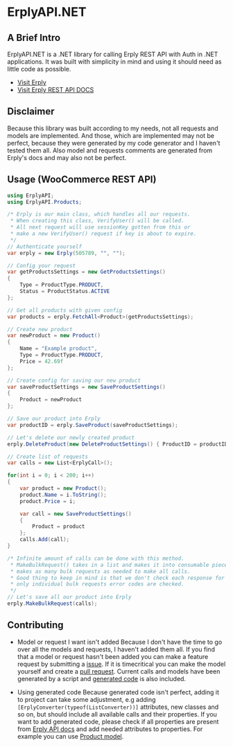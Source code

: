 ErplyAPI.NET
======================

A Brief Intro
-------------------

ErplyAPI.NET is a .NET library for calling Erply REST API with Auth in .NET applications. It was built with simplicity in mind and using it should need as little code as possible. 

* [Visit Erply](https://erply.com/)
* [Visit Erply REST API DOCS](https://learn-api.erply.com/requests/)

Disclaimer
-------------------

Because this library was built according to my needs, not all requests and models are implemented. And those, which are implemented may not be perfect, because they were generated by my code generator and I haven't tested them all.
Also model and requests comments are generated from Erply's docs and may also not be perfect.

Usage (WooCommerce REST API)
-------------------
  
```cs
using ErplyAPI;
using ErplyAPI.Products;

/* Erply is our main class, which handles all our requests.
 * When creating this class, VerifyUser() will be called.
 * All next request will use sessionKey gotten from this or
 * make a new VerifyUser() request if key is about to expire.
 */
// Authenticate yourself
var erply = new Erply(505789, "", "");

// Config your request
var getProductsSettings = new GetProductsSettings()
{
    Type = ProductType.PRODUCT,
    Status = ProductStatus.ACTIVE
};

// Get all products with given config
var products = erply.FetchAll<Product>(getProductsSettings);

// Create new product
var newProduct = new Product()
{
    Name = "Example product",
    Type = ProductType.PRODUCT,
    Price = 42.69f
};

// Create config for saving our new product
var saveProductSettings = new SaveProductSettings()
{
    Product = newProduct
};

// Save our product into Erply
var productID = erply.SaveProduct(saveProductSettings);

// Let's delete our newly created product
erply.DeleteProduct(new DeleteProductSettings() { ProductID = productID });

// Create list of requests
var calls = new List<ErplyCall>();

for(int i = 0; i < 200; i++)
{
    var product = new Product();
    product.Name = i.ToString();
    product.Price = i;

    var call = new SaveProductSettings()
    {
        Product = product
    };
    calls.Add(call);
}

/* Infinite amount of calls can be done with this method.
 * MakeBulkRequest() takes in a list and makes it into consumable pieces for Erply and 
 * makes as many bulk requests as needed to make all calls.
 * Good thing to keep in mind is that we don't check each response for succes or failure,
 * only individual bulk requests error codes are checked. 
 */ 
// Let's save all our product into Erply
erply.MakeBulkRequest(calls);
```

Contributing
-------------------

* Model or request I want isn't added
Because I don't have the time to go over all the models and requests, I haven't added them all. If you find that a model or request hasn't been added you can make a feature request by submitting a [issue](https://github.com/Kedireng/ErplyApi.NET/issues/new).
If it is timecritical you can make the model yourself and create a [pull request](https://github.com/Kedireng/ErplyApi.NET/pulls).
Current calls and models have been generated by a script and [generated code](https://github.com/Kedireng/ErplyApi.NET/tree/main/GeneratedCode) is also included.

* Using generated code
Because generated code isn't perfect, adding it to project can take some adjustment, e.g adding `[ErplyConverter(typeof(ListConverter))]` attributes, new classes and so on, but should include all available calls and their properties. If you want to add generated code, please check if all properties are present from [Erply API docs](https://learn-api.erply.com/requests/) and add needed attributes to properties. For example you can use [Product model](https://github.com/Kedireng/ErplyApi.NET/blob/main/ErplyAPI/Products/Models.cs).
